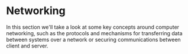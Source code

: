 # Networking

In this section we'll take a look at some key concepts around computer networking, such as the protocols and mechanisms for transferring data between systems over a network or securing communications between client and server.

